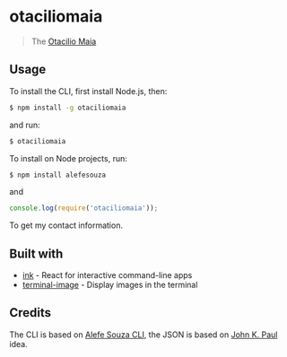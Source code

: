 # otaciliomaia

> The [Otacilio Maia](https://otaciliomaia.com)



## Usage

To install the CLI, first install Node.js, then:

```bash
$ npm install -g otaciliomaia
```

and run:

```bash
$ otaciliomaia
```

To install on Node projects, run:

```bash
$ npm install alefesouza
```

and

```js
console.log(require('otaciliomaia'));
```

To get my contact information.

## Built with

- [ink](https://github.com/vadimdemedes/ink) - React for interactive command-line apps
- [terminal-image](https://github.com/sindresorhus/terminal-image) - Display images in the terminal

## Credits

The CLI is based on [Alefe Souza CLI](https://github.com/alefesouza/alefesouza), the JSON is based on [John K. Paul](https://github.com/johnkpaul/johnkpaul) idea.


